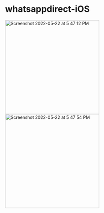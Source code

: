 # whatsappdirect-iOS

<img width="305" alt="Screenshot 2022-05-22 at 5 47 12 PM" src="https://user-images.githubusercontent.com/47563771/169694826-fcc5073f-2750-43a4-98f9-32eb97ee6c8c.png"> <img width="305" alt="Screenshot 2022-05-22 at 5 47 54 PM" src="https://user-images.githubusercontent.com/47563771/169694823-eef8c817-4f23-46d1-af4b-edd70020070a.png">


